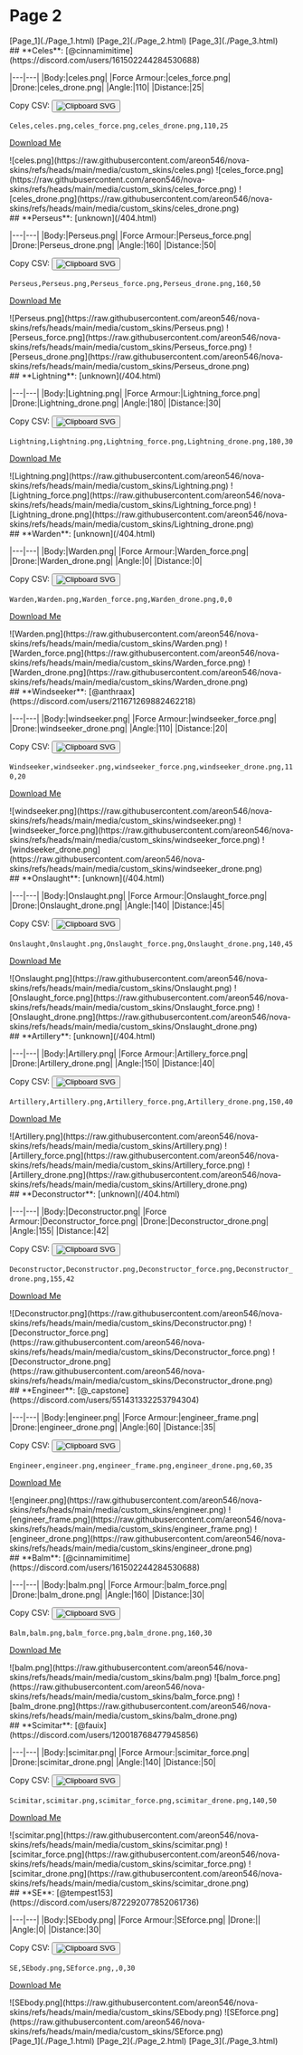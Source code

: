 # Page 2

<section class="nav">
[Page_1](./Page_1.html)
[Page_2](./Page_2.html)
[Page_3](./Page_3.html)
</section>
<section class='skins'>
<section class='skin'>
## **Celes**:
[@cinnamimitime](https://discord.com/users/161502244284530688)


|---|---|
|Body:|celes.png|
|Force Armour:|celes_force.png|
|Drone:|celes_drone.png|
|Angle:|110|
|Distance:|25|

Copy CSV: <button class='copier' csv='Celes,celes.png,celes_force.png,celes_drone.png,110,25'><img src='/static/svg/copy.svg' alt='Clipboard SVG'></img></button>

<code class='csv'>Celes,celes.png,celes_force.png,celes_drone.png,110,25</code>

[Download Me](https://raw.githubusercontent.com/areon546/nova-skins/refs/heads/main/media/assets/zips/Celes.zip)

<section class='media'>
![celes.png](https://raw.githubusercontent.com/areon546/nova-skins/refs/heads/main/media/custom_skins/celes.png)
![celes_force.png](https://raw.githubusercontent.com/areon546/nova-skins/refs/heads/main/media/custom_skins/celes_force.png)
![celes_drone.png](https://raw.githubusercontent.com/areon546/nova-skins/refs/heads/main/media/custom_skins/celes_drone.png)

</section>
</section>
<section class='skin'>
## **Perseus**:
[unknown](/404.html)


|---|---|
|Body:|Perseus.png|
|Force Armour:|Perseus_force.png|
|Drone:|Perseus_drone.png|
|Angle:|160|
|Distance:|50|

Copy CSV: <button class='copier' csv='Perseus,Perseus.png,Perseus_force.png,Perseus_drone.png,160,50'><img src='/static/svg/copy.svg' alt='Clipboard SVG'></img></button>

<code class='csv'>Perseus,Perseus.png,Perseus_force.png,Perseus_drone.png,160,50</code>

[Download Me](https://raw.githubusercontent.com/areon546/nova-skins/refs/heads/main/media/assets/zips/Perseus.zip)

<section class='media'>
![Perseus.png](https://raw.githubusercontent.com/areon546/nova-skins/refs/heads/main/media/custom_skins/Perseus.png)
![Perseus_force.png](https://raw.githubusercontent.com/areon546/nova-skins/refs/heads/main/media/custom_skins/Perseus_force.png)
![Perseus_drone.png](https://raw.githubusercontent.com/areon546/nova-skins/refs/heads/main/media/custom_skins/Perseus_drone.png)

</section>
</section>
<section class='skin'>
## **Lightning**:
[unknown](/404.html)


|---|---|
|Body:|Lightning.png|
|Force Armour:|Lightning_force.png|
|Drone:|Lightning_drone.png|
|Angle:|180|
|Distance:|30|

Copy CSV: <button class='copier' csv='Lightning,Lightning.png,Lightning_force.png,Lightning_drone.png,180,30'><img src='/static/svg/copy.svg' alt='Clipboard SVG'></img></button>

<code class='csv'>Lightning,Lightning.png,Lightning_force.png,Lightning_drone.png,180,30</code>

[Download Me](https://raw.githubusercontent.com/areon546/nova-skins/refs/heads/main/media/assets/zips/Lightning.zip)

<section class='media'>
![Lightning.png](https://raw.githubusercontent.com/areon546/nova-skins/refs/heads/main/media/custom_skins/Lightning.png)
![Lightning_force.png](https://raw.githubusercontent.com/areon546/nova-skins/refs/heads/main/media/custom_skins/Lightning_force.png)
![Lightning_drone.png](https://raw.githubusercontent.com/areon546/nova-skins/refs/heads/main/media/custom_skins/Lightning_drone.png)

</section>
</section>
<section class='skin'>
## **Warden**:
[unknown](/404.html)


|---|---|
|Body:|Warden.png|
|Force Armour:|Warden_force.png|
|Drone:|Warden_drone.png|
|Angle:|0|
|Distance:|0|

Copy CSV: <button class='copier' csv='Warden,Warden.png,Warden_force.png,Warden_drone.png,0,0'><img src='/static/svg/copy.svg' alt='Clipboard SVG'></img></button>

<code class='csv'>Warden,Warden.png,Warden_force.png,Warden_drone.png,0,0</code>

[Download Me](https://raw.githubusercontent.com/areon546/nova-skins/refs/heads/main/media/assets/zips/Warden.zip)

<section class='media'>
![Warden.png](https://raw.githubusercontent.com/areon546/nova-skins/refs/heads/main/media/custom_skins/Warden.png)
![Warden_force.png](https://raw.githubusercontent.com/areon546/nova-skins/refs/heads/main/media/custom_skins/Warden_force.png)
![Warden_drone.png](https://raw.githubusercontent.com/areon546/nova-skins/refs/heads/main/media/custom_skins/Warden_drone.png)

</section>
</section>
<section class='skin'>
## **Windseeker**:
[@anthraax](https://discord.com/users/211671269882462218)


|---|---|
|Body:|windseeker.png|
|Force Armour:|windseeker_force.png|
|Drone:|windseeker_drone.png|
|Angle:|110|
|Distance:|20|

Copy CSV: <button class='copier' csv='Windseeker,windseeker.png,windseeker_force.png,windseeker_drone.png,110,20'><img src='/static/svg/copy.svg' alt='Clipboard SVG'></img></button>

<code class='csv'>Windseeker,windseeker.png,windseeker_force.png,windseeker_drone.png,110,20</code>

[Download Me](https://raw.githubusercontent.com/areon546/nova-skins/refs/heads/main/media/assets/zips/Windseeker.zip)

<section class='media'>
![windseeker.png](https://raw.githubusercontent.com/areon546/nova-skins/refs/heads/main/media/custom_skins/windseeker.png)
![windseeker_force.png](https://raw.githubusercontent.com/areon546/nova-skins/refs/heads/main/media/custom_skins/windseeker_force.png)
![windseeker_drone.png](https://raw.githubusercontent.com/areon546/nova-skins/refs/heads/main/media/custom_skins/windseeker_drone.png)

</section>
</section>
<section class='skin'>
## **Onslaught**:
[unknown](/404.html)


|---|---|
|Body:|Onslaught.png|
|Force Armour:|Onslaught_force.png|
|Drone:|Onslaught_drone.png|
|Angle:|140|
|Distance:|45|

Copy CSV: <button class='copier' csv='Onslaught,Onslaught.png,Onslaught_force.png,Onslaught_drone.png,140,45'><img src='/static/svg/copy.svg' alt='Clipboard SVG'></img></button>

<code class='csv'>Onslaught,Onslaught.png,Onslaught_force.png,Onslaught_drone.png,140,45</code>

[Download Me](https://raw.githubusercontent.com/areon546/nova-skins/refs/heads/main/media/assets/zips/Onslaught.zip)

<section class='media'>
![Onslaught.png](https://raw.githubusercontent.com/areon546/nova-skins/refs/heads/main/media/custom_skins/Onslaught.png)
![Onslaught_force.png](https://raw.githubusercontent.com/areon546/nova-skins/refs/heads/main/media/custom_skins/Onslaught_force.png)
![Onslaught_drone.png](https://raw.githubusercontent.com/areon546/nova-skins/refs/heads/main/media/custom_skins/Onslaught_drone.png)

</section>
</section>
<section class='skin'>
## **Artillery**:
[unknown](/404.html)


|---|---|
|Body:|Artillery.png|
|Force Armour:|Artillery_force.png|
|Drone:|Artillery_drone.png|
|Angle:|150|
|Distance:|40|

Copy CSV: <button class='copier' csv='Artillery,Artillery.png,Artillery_force.png,Artillery_drone.png,150,40'><img src='/static/svg/copy.svg' alt='Clipboard SVG'></img></button>

<code class='csv'>Artillery,Artillery.png,Artillery_force.png,Artillery_drone.png,150,40</code>

[Download Me](https://raw.githubusercontent.com/areon546/nova-skins/refs/heads/main/media/assets/zips/Artillery.zip)

<section class='media'>
![Artillery.png](https://raw.githubusercontent.com/areon546/nova-skins/refs/heads/main/media/custom_skins/Artillery.png)
![Artillery_force.png](https://raw.githubusercontent.com/areon546/nova-skins/refs/heads/main/media/custom_skins/Artillery_force.png)
![Artillery_drone.png](https://raw.githubusercontent.com/areon546/nova-skins/refs/heads/main/media/custom_skins/Artillery_drone.png)

</section>
</section>
<section class='skin'>
## **Deconstructor**:
[unknown](/404.html)


|---|---|
|Body:|Deconstructor.png|
|Force Armour:|Deconstructor_force.png|
|Drone:|Deconstructor_drone.png|
|Angle:|155|
|Distance:|42|

Copy CSV: <button class='copier' csv='Deconstructor,Deconstructor.png,Deconstructor_force.png,Deconstructor_drone.png,155,42'><img src='/static/svg/copy.svg' alt='Clipboard SVG'></img></button>

<code class='csv'>Deconstructor,Deconstructor.png,Deconstructor_force.png,Deconstructor_drone.png,155,42</code>

[Download Me](https://raw.githubusercontent.com/areon546/nova-skins/refs/heads/main/media/assets/zips/Deconstructor.zip)

<section class='media'>
![Deconstructor.png](https://raw.githubusercontent.com/areon546/nova-skins/refs/heads/main/media/custom_skins/Deconstructor.png)
![Deconstructor_force.png](https://raw.githubusercontent.com/areon546/nova-skins/refs/heads/main/media/custom_skins/Deconstructor_force.png)
![Deconstructor_drone.png](https://raw.githubusercontent.com/areon546/nova-skins/refs/heads/main/media/custom_skins/Deconstructor_drone.png)

</section>
</section>
<section class='skin'>
## **Engineer**:
[@_capstone](https://discord.com/users/551431332253794304)


|---|---|
|Body:|engineer.png|
|Force Armour:|engineer_frame.png|
|Drone:|engineer_drone.png|
|Angle:|60|
|Distance:|35|

Copy CSV: <button class='copier' csv='Engineer,engineer.png,engineer_frame.png,engineer_drone.png,60,35'><img src='/static/svg/copy.svg' alt='Clipboard SVG'></img></button>

<code class='csv'>Engineer,engineer.png,engineer_frame.png,engineer_drone.png,60,35</code>

[Download Me](https://raw.githubusercontent.com/areon546/nova-skins/refs/heads/main/media/assets/zips/Engineer.zip)

<section class='media'>
![engineer.png](https://raw.githubusercontent.com/areon546/nova-skins/refs/heads/main/media/custom_skins/engineer.png)
![engineer_frame.png](https://raw.githubusercontent.com/areon546/nova-skins/refs/heads/main/media/custom_skins/engineer_frame.png)
![engineer_drone.png](https://raw.githubusercontent.com/areon546/nova-skins/refs/heads/main/media/custom_skins/engineer_drone.png)

</section>
</section>
<section class='skin'>
## **Balm**:
[@cinnamimitime](https://discord.com/users/161502244284530688)


|---|---|
|Body:|balm.png|
|Force Armour:|balm_force.png|
|Drone:|balm_drone.png|
|Angle:|160|
|Distance:|30|

Copy CSV: <button class='copier' csv='Balm,balm.png,balm_force.png,balm_drone.png,160,30'><img src='/static/svg/copy.svg' alt='Clipboard SVG'></img></button>

<code class='csv'>Balm,balm.png,balm_force.png,balm_drone.png,160,30</code>

[Download Me](https://raw.githubusercontent.com/areon546/nova-skins/refs/heads/main/media/assets/zips/Balm.zip)

<section class='media'>
![balm.png](https://raw.githubusercontent.com/areon546/nova-skins/refs/heads/main/media/custom_skins/balm.png)
![balm_force.png](https://raw.githubusercontent.com/areon546/nova-skins/refs/heads/main/media/custom_skins/balm_force.png)
![balm_drone.png](https://raw.githubusercontent.com/areon546/nova-skins/refs/heads/main/media/custom_skins/balm_drone.png)

</section>
</section>
<section class='skin'>
## **Scimitar**:
[@fauix](https://discord.com/users/120018768477945856)


|---|---|
|Body:|scimitar.png|
|Force Armour:|scimitar_force.png|
|Drone:|scimitar_drone.png|
|Angle:|140|
|Distance:|50|

Copy CSV: <button class='copier' csv='Scimitar,scimitar.png,scimitar_force.png,scimitar_drone.png,140,50'><img src='/static/svg/copy.svg' alt='Clipboard SVG'></img></button>

<code class='csv'>Scimitar,scimitar.png,scimitar_force.png,scimitar_drone.png,140,50</code>

[Download Me](https://raw.githubusercontent.com/areon546/nova-skins/refs/heads/main/media/assets/zips/Scimitar.zip)

<section class='media'>
![scimitar.png](https://raw.githubusercontent.com/areon546/nova-skins/refs/heads/main/media/custom_skins/scimitar.png)
![scimitar_force.png](https://raw.githubusercontent.com/areon546/nova-skins/refs/heads/main/media/custom_skins/scimitar_force.png)
![scimitar_drone.png](https://raw.githubusercontent.com/areon546/nova-skins/refs/heads/main/media/custom_skins/scimitar_drone.png)

</section>
</section>
<section class='skin'>
## **SE**:
[@tempest153](https://discord.com/users/872292077852061736)


|---|---|
|Body:|SEbody.png|
|Force Armour:|SEforce.png|
|Drone:||
|Angle:|0|
|Distance:|30|

Copy CSV: <button class='copier' csv='SE,SEbody.png,SEforce.png,,0,30'><img src='/static/svg/copy.svg' alt='Clipboard SVG'></img></button>

<code class='csv'>SE,SEbody.png,SEforce.png,,0,30</code>

[Download Me](https://raw.githubusercontent.com/areon546/nova-skins/refs/heads/main/media/assets/zips/SE.zip)

<section class='media'>
![SEbody.png](https://raw.githubusercontent.com/areon546/nova-skins/refs/heads/main/media/custom_skins/SEbody.png)
![SEforce.png](https://raw.githubusercontent.com/areon546/nova-skins/refs/heads/main/media/custom_skins/SEforce.png)

</section>
</section>
</section
<section class="nav">
[Page_1](./Page_1.html)
[Page_2](./Page_2.html)
[Page_3](./Page_3.html)
</section>